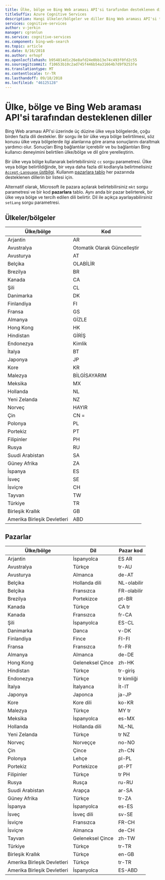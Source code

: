 ```yaml
---
title: Ülke, bölge ve Bing Web araması API'si tarafından desteklenen diller
titleSuffix: Azure Cognitive Services
description: Hangi ülkeler/bölgeler ve diller Bing Web araması API'si tarafından desteklendiğini öğrenin.
services: cognitive-services
author: v-jerkin
manager: cgronlun
ms.service: cognitive-services
ms.component: bing-web-search
ms.topic: article
ms.date: 8/16/2018
ms.author: erhopf
ms.openlocfilehash: b954814d1c26e8afd24e0bb13e74c493f0fd2c55
ms.sourcegitcommit: f10653b10c2ad745f446b54a31664b7d9f9253fe
ms.translationtype: MT
ms.contentlocale: tr-TR
ms.lasthandoff: 09/18/2018
ms.locfileid: "46125128"
---
```

# <a name="countries-regions-and-languages-supported-by-the-bing-web-search-api"></a>Ülke, bölge ve Bing Web araması API'si tarafından desteklenen diller

Bing Web araması API'si üzerinde üç düzine ülke veya bölgelerde, çoğu birden fazla dili destekler. Bir sorgu ile bir ülke veya bölge belirtilmesi, söz konusu ülke veya bölgelerde ilgi alanlarına göre arama sonuçlarını daraltmak yardımcı olur. Sonuçları Bing bağlantılar içerebilir ve bu bağlantıları Bing kullanıcı deneyimini belirtilen ülke/bölge ve dil göre yerelleştirin.

Bir ülke veya bölge kullanarak belirtebilirsiniz `cc` sorgu parametresi. Ülke veya bölge belirtildiğinde, bir veya daha fazla dil kodlarıyla belirtmelisiniz [ `Accept-Language` üstbilgi](https://docs.microsoft.com/rest/api/cognitiveservices/bing-web-api-v7-reference#headers). Kullanım [pazarlara tablo](#Markets) her pazarında desteklenen dillerin bir listesi için.

Alternatif olarak, Microsoft ile pazara açılarak belirtebilirsiniz `mkt` sorgu parametresi ve bir kod **pazarlara** tablo. Aynı anda bir pazar belirterek, bir ülke veya bölge ve tercih edilen dili belirtir. Dil ile açıkça ayarlayabilirsiniz `setLang` sorgu parametresi.

## <a name="countriesregions"></a>Ülkeler/bölgeler

|Ülke/bölge|Kod|
|-------|----|
|Arjantin|AR|
|Avustralya|Otomatik Olarak Güncelleştir|
|Avusturya|AT|
|Belçika|OLABİLİR|
|Brezilya|BR|
|Kanada|CA|
|Şili|CL|
|Danimarka|DK|
|Finlandiya|FI|
|Fransa|GS|
|Almanya|GİZLE|
|Hong Kong|HK|
|Hindistan|GİRİŞ|
|Endonezya|Kimlik|
|İtalya|BT|
|Japonya|JP|
|Kore|KR|
|Malezya|BİLGİSAYARIM|
|Meksika|MX|
|Hollanda|NL|
|Yeni Zelanda|NZ|
|Norveç|HAYIR|
|Çin|CN =|
|Polonya|PL|
|Portekiz|PT|
|Filipinler|PH|
|Rusya|RU|
|Suudi Arabistan|SA|
|Güney Afrika|ZA|
|İspanya|ES|
|İsveç|SE|
|İsviçre|CH|
|Tayvan|TW|
|Türkiye|TR|
|Birleşik Krallık|GB|
|Amerika Birleşik Devletleri|ABD|

## <a name="markets"></a>Pazarlar

|Ülke/bölge|Dil|Pazar kod|
|-------|--------|-----------|
|Arjantin|İspanyolca|ES AR|
|Avustralya|Türkçe|tr-AU|
|Avusturya|Almanca|de-AT|
|Belçika|Hollanda dili|NL-olabilir|
|Belçika|Fransızca|FR-olabilir|
|Brezilya|Portekizce|pt-BR|
|Kanada|Türkçe|CA tr|
|Kanada|Fransızca|fr-CA|
|Şili|İspanyolca|ES-CL|
|Danimarka|Danca|v-DK|
|Finlandiya|Fince|FI-FI|
|Fransa|Fransızca|fr-FR|
|Almanya|Almanca|de-DE|
|Hong Kong|Geleneksel Çince|zh-HK|
|Hindistan|Türkçe|tr-giriş|
|Endonezya|Türkçe|tr kimliği|
|İtalya|İtalyanca|İt-IT|
|Japonya|Japonca|ja-JP|
|Kore|Kore dili|ko-KR|
|Malezya|Türkçe|MY tr|
|Meksika|İspanyolca|es-MX|
|Hollanda|Hollanda dili|NL-NL|
|Yeni Zelanda|Türkçe|tr NZ|
|Norveç|Norveççe|no-NO|
|Çin|Çince|zh-CN|
|Polonya|Lehçe|pl-PL|
|Portekiz|Portekizce|pt-PT|
|Filipinler|Türkçe|tr PH|
|Rusya|Rusça|ru-RU|
|Suudi Arabistan|Arapça|ar-SA|
|Güney Afrika|Türkçe|tr-ZA|
|İspanya|İspanyolca|es-ES|
|İsveç|İsveç dili|sv-SE|
|İsviçre|Fransızca|FR-CH|
|İsviçre|Almanca|de-CH|
|Tayvan|Geleneksel Çince|zh-TW|
|Türkiye|Türkçe|tr-TR|
|Birleşik Krallık|Türkçe|en-GB|
|Amerika Birleşik Devletleri|Türkçe|tr-TR|
|Amerika Birleşik Devletleri|İspanyolca|ES-ABD|
